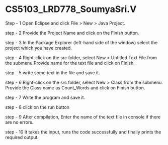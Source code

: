 # CS5103_LRD778_SoumyaSri.V

Step - 1
Open Eclipse and click File > New > Java Project.

step - 2
Provide the Project Name and click on the Finish button.

step - 3
In the Package Explorer (left-hand side of the window) select the project which you have created.

step - 4
Right-click on the src folder, select New > Untitled Text File from the submenu.Provide name for the text file and click on Finish.

step - 5
write some text in the file and save it. 


step - 6
Right-click on the src folder, select New > Class from the submenu. Provide the Class name as Count_Words and click on Finish button.

step - 7
Write the program and save it.


step - 8
click on the run button

step - 9
After compilation, Enter the name of the text file in console if there are no errors.

step - 10
It takes the input, runs the code successfully and finally prints the required output.

